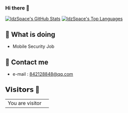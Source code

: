 ### Hi there 👋

[![ldzSpace's GitHub Stats](https://github-readme-stats.vercel.app/api?username=ldzSpace&count_private=true&show_icons=true&line_height=40)](https://github.com/ldzSpace)
[![ldzSpace's Top Languages](https://github-readme-stats.vercel.app/api/top-langs/?username=ldzSpace&show_icons=true)](https://github.com/ldzSpace)

## 🔭 What is doing

 * Mobile Security Job


## 🌱 Contact me

 - e-mail  : [842128848@qq.com](842128848@qq.com)


## 𝗩𝗶𝘀𝗶𝘁𝗼𝗿𝘀 👋

<table>
  <tr>
    <td>You are visitor</td>
    <td><img src="https://profile-counter.glitch.me/ldzspace/count.svg" alt="" /></td>
  </tr>
</table>
